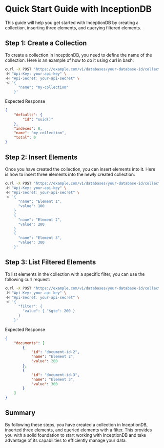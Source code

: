 
# Quick Start Guide with InceptionDB

This guide will help you get started with InceptionDB by creating a collection, inserting three elements, and querying filtered elements.

## Step 1: Create a Collection

To create a collection in InceptionDB, you need to define the name of the collection. Here is an example of how to do it using curl in bash:

```bash
curl -X POST "https://example.com/v1/databases/your-database-id/collections" \
-H "Api-Key: your-api-key" \
-H "Api-Secret: your-api-secret" \
-d '{
      "name": "my-collection"
    }'
```

Expected Response

```json
{
    "defaults": {
        "id": "uuid()"
    },
    "indexes": 0,
    "name": "my-collection",
    "total": 0
}
```

## Step 2: Insert Elements

Once you have created the collection, you can insert elements into it. Here is how to insert three elements into the newly created collection:

```bash
curl -X POST "https://example.com/v1/databases/your-database-id/collections/my-collection/documents" \
-H "Api-Key: your-api-key" \
-H "Api-Secret: your-api-secret" \
-d '{
      "name": "Element 1",
      "value": 100
    }
    {
      "name": "Element 2",
      "value": 200
    }
    {
      "name": "Element 3",
      "value": 300
    }'
```

## Step 3: List Filtered Elements

To list elements in the collection with a specific filter, you can use the following curl request:

```bash
curl -X POST "https://example.com/v1/databases/your-database-id/collections/my-collection/find" \
-H "Api-Key: your-api-key" \
-H "Api-Secret: your-api-secret" \
-d '{
      "filter": {
        "value": { "$gte": 200 }
      }
    }'
```

Expected Response

```json
{
    "documents": [
        {
            "id": "document-id-2",
            "name": "Element 2",
            "value": 200
        },
        {
            "id": "document-id-3",
            "name": "Element 3",
            "value": 300
        }
    ]
}
```

## Summary

By following these steps, you have created a collection in InceptionDB, inserted three elements, and queried elements with a filter. This provides you with a solid foundation to start working with InceptionDB and take advantage of its capabilities to efficiently manage your data.
